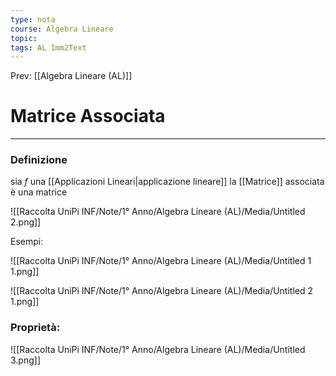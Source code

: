 ```yaml
---
type: nota
course: Algebra Lineare
topic: 
tags: AL Imm2Text
---
```


Prev: [[Algebra Lineare (AL)]]

# Matrice Associata
---

### Definizione
sia $f$  una [[Applicazioni Lineari|applicazione lineare]] la [[Matrice]] associata è una matrice

![[Raccolta UniPi INF/Note/1° Anno/Algebra Lineare (AL)/Media/Untitled 2.png]]

Esempi:

![[Raccolta UniPi INF/Note/1° Anno/Algebra Lineare (AL)/Media/Untitled 1 1.png]]

![[Raccolta UniPi INF/Note/1° Anno/Algebra Lineare (AL)/Media/Untitled 2 1.png]]

### Proprietà:

![[Raccolta UniPi INF/Note/1° Anno/Algebra Lineare (AL)/Media/Untitled 3.png]]
